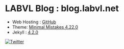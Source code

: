 # LABVL Blog : blog.labvl.net

- Web Hosting : [GitHub](https://pages.github.com/)
- Theme: [Minimal Mistakes 4.22.0](https://github.com/mmistakes/minimal-mistakes)
- Jekyll : [4.2.0](https://github.com/jekyll/jekyll)

[![Twitter](https://img.shields.io/twitter/url/https/twitter.com/cloudposse.svg?style=social&label=Follow%20%40vlepineadm)](https://twitter.com/vlepineadm)